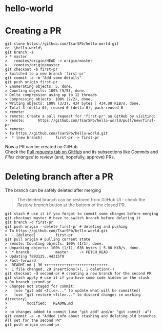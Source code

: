 # hello-world

# Creating a PR
```
git clone https://github.com/TsarSPb/hello-world.git
cd .\hello-world\
git branch -a
> * master
>   remotes/origin/HEAD -> origin/master
>   remotes/origin/master
git checkout -b first-pr
> Switched to a new branch 'first-pr'
git commit -a -m "Add some details"
git push origin first-pr
> Enumerating objects: 5, done.
> Counting objects: 100% (5/5), done.
> Delta compression using up to 12 threads
> Compressing objects: 100% (2/2), done.
> Writing objects: 100% (3/3), 434 bytes | 434.00 KiB/s, done.
> Total 3 (delta 0), reused 0 (delta 0), pack-reused 0
> remote: 
> remote: Create a pull request for 'first-pr' on GitHub by visiting:
> remote:      https://github.com/TsarSPb/hello-world/pull/new/first-pr
> remote:
> To https://github.com/TsarSPb/hello-world.git
>  * [new branch]      first-pr -> first-pr
```
Now a PR can be created on GitHub  
Check the [Pull requests tab on GitHub](https://github.com/TsarSPb/hello-world/pulls) and its subsections like *Commits* and *Files changed* to review (and, hopefully, approve) PRs.

# Deleting branch after a PR
The branch can be safely deleted after merging
> The deleted branch can be restored from GitHub UI - check the *Restore branch* button at the bottom of the closed PR.
```
git stash # use it if you forgot to commit some changes before merging
git checkout master # have to switch branch before deleting it
git branch -d first-pr 
git push origin --delete first-pr # deleting and pushing
> To https://github.com/TsarSPb/hello-world.git
>  - [deleted]         first-pr
git pull origin # pulling current state
> remote: Counting objects: 100% (1/1), done.
> Unpacking objects: 100% (1/1), 636 bytes | 5.00 KiB/s, done.
>  * branch            master     -> FETCH_HEAD
> Updating f893125..44315f0
> Fast-forward
>  README.md | 30 +++++++++++++++++++++++++++++-
>  1 file changed, 29 insertions(+), 1 deletion(-)
git checkout -d second-pr # creating a new branch for the second PR
git stash apply # use it if you have some code hidden in the stash
> On branch second-pr
> Changes not staged for commit:
>   (use "git add <file>..." to update what will be committed)
>   (use "git restore <file>..." to discard changes in working directory)
>         modified:   README.md
> 
> no changes added to commit (use "git add" and/or "git commit -a")
git commit -a -m "Added info about stashing and deleting old branches. All set for the second PR"
git push origin second-pr
```